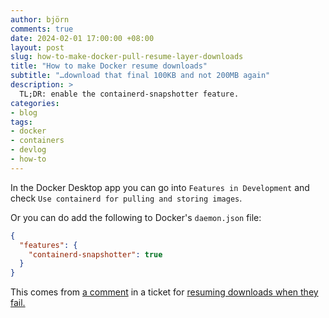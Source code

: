 ```yaml
---
author: björn
comments: true
date: 2024-02-01 17:00:00 +08:00
layout: post
slug: how-to-make-docker-pull-resume-layer-downloads
title: "How to make Docker resume downloads" 
subtitle: "…download that final 100KB and not 200MB again"
description: >
  TL;DR: enable the containerd-snapshotter feature.
categories:
- blog
tags:
- docker
- containers
- devlog
- how-to
---
```

In the Docker Desktop app you can go into `Features in Development` and check
`Use containerd for pulling and storing images`.

Or you can do add the following to Docker's `daemon.json` file:

```json
{
  "features": {
    "containerd-snapshotter": true
  }
}
```

This comes from [a comment] in a ticket for [resuming downloads when they 
fail.][2]

[a comment]: https://github.com/docker/for-linux/issues/1187#issuecomment-1457279396
[2]: https://github.com/docker/for-linux/issues/1187
